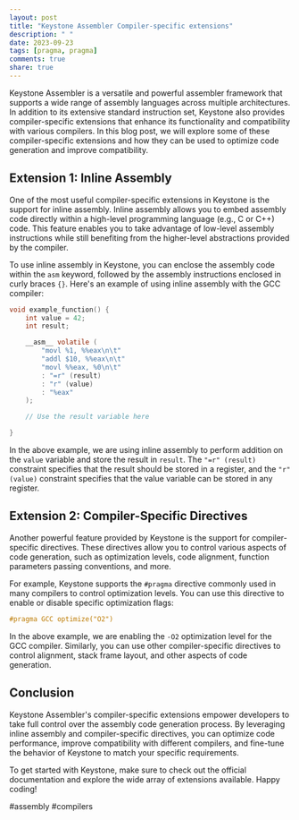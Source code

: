 ```yaml
---
layout: post
title: "Keystone Assembler Compiler-specific extensions"
description: " "
date: 2023-09-23
tags: [pragma, pragma]
comments: true
share: true
---
```


Keystone Assembler is a versatile and powerful assembler framework that supports a wide range of assembly languages across multiple architectures. In addition to its extensive standard instruction set, Keystone also provides compiler-specific extensions that enhance its functionality and compatibility with various compilers. In this blog post, we will explore some of these compiler-specific extensions and how they can be used to optimize code generation and improve compatibility.

## Extension 1: Inline Assembly

One of the most useful compiler-specific extensions in Keystone is the support for inline assembly. Inline assembly allows you to embed assembly code directly within a high-level programming language (e.g., C or C++) code. This feature enables you to take advantage of low-level assembly instructions while still benefiting from the higher-level abstractions provided by the compiler.

To use inline assembly in Keystone, you can enclose the assembly code within the `asm` keyword, followed by the assembly instructions enclosed in curly braces `{}`. Here's an example of using inline assembly with the GCC compiler:

```c
void example_function() {
    int value = 42;
    int result;

    __asm__ volatile (
        "movl %1, %%eax\n\t"
        "addl $10, %%eax\n\t"
        "movl %%eax, %0\n\t"
        : "=r" (result)
        : "r" (value)
        : "%eax"
    );

    // Use the result variable here

}
```

In the above example, we are using inline assembly to perform addition on the `value` variable and store the result in `result`. The `"=r" (result)` constraint specifies that the result should be stored in a register, and the `"r" (value)` constraint specifies that the value variable can be stored in any register.

## Extension 2: Compiler-Specific Directives

Another powerful feature provided by Keystone is the support for compiler-specific directives. These directives allow you to control various aspects of code generation, such as optimization levels, code alignment, function parameters passing conventions, and more.

For example, Keystone supports the `#pragma` directive commonly used in many compilers to control optimization levels. You can use this directive to enable or disable specific optimization flags:

```c
#pragma GCC optimize("O2")
```

In the above example, we are enabling the `-O2` optimization level for the GCC compiler. Similarly, you can use other compiler-specific directives to control alignment, stack frame layout, and other aspects of code generation.

## Conclusion

Keystone Assembler's compiler-specific extensions empower developers to take full control over the assembly code generation process. By leveraging inline assembly and compiler-specific directives, you can optimize code performance, improve compatibility with different compilers, and fine-tune the behavior of Keystone to match your specific requirements.

To get started with Keystone, make sure to check out the official documentation and explore the wide array of extensions available. Happy coding!

#assembly #compilers